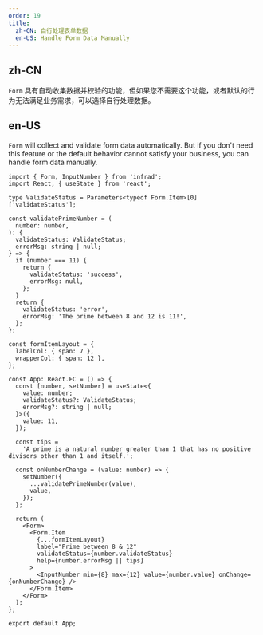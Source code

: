 ```yaml
---
order: 19
title:
  zh-CN: 自行处理表单数据
  en-US: Handle Form Data Manually
---
```


## zh-CN

`Form` 具有自动收集数据并校验的功能，但如果您不需要这个功能，或者默认的行为无法满足业务需求，可以选择自行处理数据。

## en-US

`Form` will collect and validate form data automatically. But if you don't need this feature or the default behavior cannot satisfy your business, you can handle form data manually.

```tsx
import { Form, InputNumber } from 'infrad';
import React, { useState } from 'react';

type ValidateStatus = Parameters<typeof Form.Item>[0]['validateStatus'];

const validatePrimeNumber = (
  number: number,
): {
  validateStatus: ValidateStatus;
  errorMsg: string | null;
} => {
  if (number === 11) {
    return {
      validateStatus: 'success',
      errorMsg: null,
    };
  }
  return {
    validateStatus: 'error',
    errorMsg: 'The prime between 8 and 12 is 11!',
  };
};

const formItemLayout = {
  labelCol: { span: 7 },
  wrapperCol: { span: 12 },
};

const App: React.FC = () => {
  const [number, setNumber] = useState<{
    value: number;
    validateStatus?: ValidateStatus;
    errorMsg?: string | null;
  }>({
    value: 11,
  });

  const tips =
    'A prime is a natural number greater than 1 that has no positive divisors other than 1 and itself.';

  const onNumberChange = (value: number) => {
    setNumber({
      ...validatePrimeNumber(value),
      value,
    });
  };

  return (
    <Form>
      <Form.Item
        {...formItemLayout}
        label="Prime between 8 & 12"
        validateStatus={number.validateStatus}
        help={number.errorMsg || tips}
      >
        <InputNumber min={8} max={12} value={number.value} onChange={onNumberChange} />
      </Form.Item>
    </Form>
  );
};

export default App;
```
